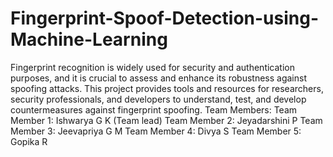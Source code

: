 # Fingerprint-Spoof-Detection-using-Machine-Learning
Fingerprint recognition is widely used for security and authentication purposes, and it is crucial to assess and enhance its robustness against spoofing attacks. This project provides tools and resources for researchers, security professionals, and developers to understand, test, and develop countermeasures against fingerprint spoofing. 
Team Members:
Team Member 1: Ishwarya G K (Team lead)
Team Member 2: Jeyadarshini P
Team Member 3: Jeevapriya G M
Team Member 4: Divya S
Team Member 5: Gopika R
